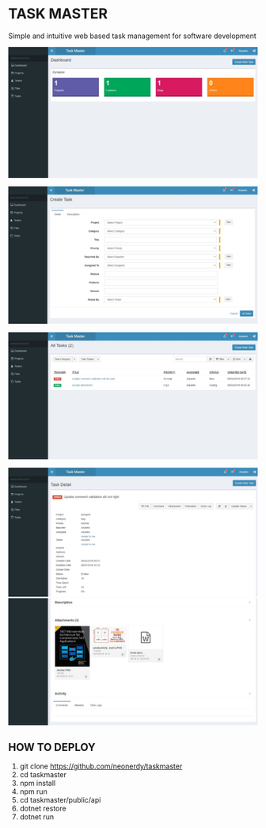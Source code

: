 # TASK MASTER

Simple and intuitive web based task management for software development


![Alt text](https://github.com/neonerdy/taskmaster/blob/master/dashboard.JPG "Dashboard")

![Alt text](https://github.com/neonerdy/taskmaster/blob/master/addtask.JPG "Add Task")

![Alt text](https://github.com/neonerdy/taskmaster/blob/master/task.JPG "Task")

![Alt text](https://github.com/neonerdy/taskmaster/blob/master/task_detail.JPG "Task Detail")
![Alt text](https://github.com/neonerdy/taskmaster/blob/master/attachment2.JPG "Attachment")






## HOW TO DEPLOY

1. git clone https://github.com/neonerdy/taskmaster
2. cd taskmaster
3. npm install
4. npm run
5. cd taskmaster/public/api
6. dotnet restore
7. dotnet run



